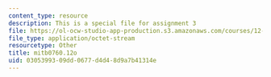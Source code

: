 ```yaml
---
content_type: resource
description: This is a special file for assignment 3
file: https://ol-ocw-studio-app-production.s3.amazonaws.com/courses/12-540-principles-of-the-global-positioning-system-spring-2012/0305399309dd0677d4d48d9a7b41314e_mitb0760.12o
file_type: application/octet-stream
resourcetype: Other
title: mitb0760.12o
uid: 03053993-09dd-0677-d4d4-8d9a7b41314e
---
```

